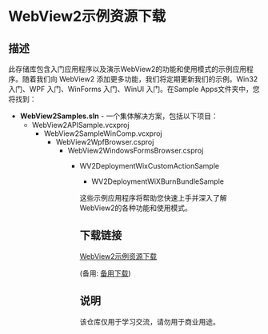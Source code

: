 # WebView2示例资源下载

## 描述
此存储库包含入门应用程序以及演示WebView2的功能和使用模式的示例应用程序。随着我们向 WebView2 添加更多功能，我们将定期更新我们的示例。Win32 入门、WPF 入门、WinForms 入门、WinUI 入门。在Sample Apps文件夹中，您将找到：

- **WebView2Samples.sln** - 一个集体解决方案，包括以下项目：
  - WebView2APISample.vcxproj
    - WebView2SampleWinComp.vcxproj
      - WebView2WpfBrowser.csproj
        - WebView2WindowsFormsBrowser.csproj
          - WV2DeploymentWixCustomActionSample
            - WV2DeploymentWiXBurnBundleSample

            这些示例应用程序将帮助您快速上手并深入了解WebView2的各种功能和使用模式。

            ## 下载链接
            [WebView2示例资源下载](https://pan.quark.cn/s/d3a107246fea) 

            (备用: [备用下载](https://pan.baidu.com/s/1F0KX8d7WBu-UXcqoJ_R6EQ?pwd=1234))

            ## 说明

            该仓库仅用于学习交流，请勿用于商业用途。
